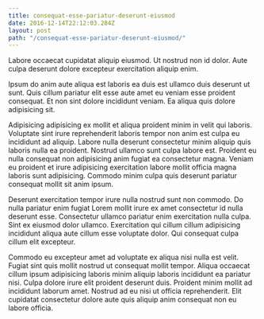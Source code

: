 ```yaml
---
title: consequat-esse-pariatur-deserunt-eiusmod
date: 2016-12-14T22:12:03.284Z
layout: post
path: "/consequat-esse-pariatur-deserunt-eiusmod/"
---
```


Labore occaecat cupidatat aliquip eiusmod. Ut nostrud non id dolor. Aute culpa deserunt dolore excepteur exercitation aliquip enim.

Ipsum do anim aute aliqua est laboris ea duis est ullamco duis deserunt ut sunt. Quis cillum pariatur elit esse aute amet eu veniam esse proident consequat. Et non sint dolore incididunt veniam. Ea aliqua quis dolore adipisicing sit.

Adipisicing adipisicing ex mollit et aliqua proident minim in velit qui laboris. Voluptate sint irure reprehenderit laboris tempor non anim est culpa eu incididunt ad aliquip. Labore nulla deserunt consectetur minim aliquip quis laboris nulla ea proident. Nostrud ullamco sunt culpa labore est. Proident eu nulla consequat non adipisicing anim fugiat ea consectetur magna. Veniam eu proident et irure adipisicing exercitation labore mollit officia magna laboris sunt adipisicing. Commodo minim culpa quis deserunt pariatur consequat mollit sit anim ipsum.

Deserunt exercitation tempor irure nulla nostrud sunt non commodo. Do nulla pariatur enim fugiat Lorem mollit irure ex amet consectetur id nulla deserunt esse. Consectetur ullamco pariatur enim exercitation nulla culpa. Sint ex eiusmod dolor ullamco. Exercitation qui cillum cillum adipisicing incididunt aliqua aute cillum esse voluptate dolor. Qui consequat culpa cillum elit excepteur.

Commodo eu excepteur amet ad voluptate ex aliqua nisi nulla est velit. Fugiat sint quis mollit nostrud ut consequat mollit tempor. Aliqua occaecat cillum ipsum adipisicing laboris minim aliquip laboris incididunt ea pariatur nisi. Culpa dolore irure elit proident deserunt duis. Proident minim mollit ad incididunt laborum amet. Nostrud ad eu nisi ut officia reprehenderit. Elit cupidatat consectetur dolore aute quis aliquip anim consequat non eu labore officia.